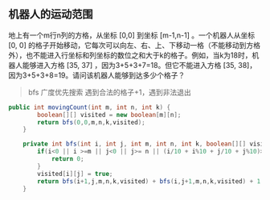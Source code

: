 ## 机器人的运动范围

地上有一个m行n列的方格，从坐标 [0,0] 到坐标 [m-1,n-1] 。一个机器人从坐标 [0, 0] 的格子开始移动，它每次可以向左、右、上、下移动一格（不能移动到方格外），也不能进入行坐标和列坐标的数位之和大于k的格子。例如，当k为18时，机器人能够进入方格 [35, 37] ，因为3+5+3+7=18。但它不能进入方格 [35, 38]，因为3+5+3+8=19。请问该机器人能够到达多少个格子？

 >bfs 广度优先搜索 遇到合法的格子+1，遇到非法退出

```java
public int movingCount(int m, int n, int k) {
        boolean[][] visited = new boolean[m][n];
        return bfs(0,0,m,n,k,visited);
    }

    private int bfs(int i, int j, int m, int n, int k, boolean[][] visited){
        if(i<0 || i >=m || j<0 || j>= n || (i/10 + i%10 + j/10 + j%10)>k || visited[i][j]){
            return 0;
        }
        visited[i][j] = true;
        return bfs(i+1,j,m,n,k,visited) + bfs(i,j+1,m,n,k,visited) + 1;
    }
```

